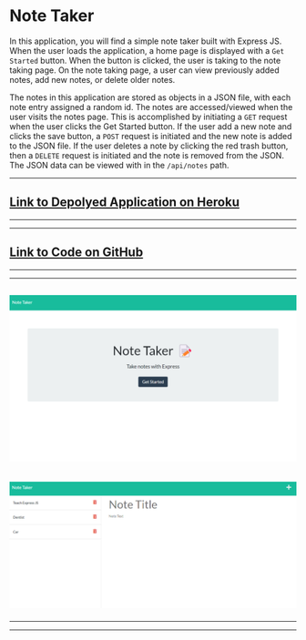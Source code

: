 # Note Taker

In this application, you will find a simple note taker built with Express JS. When the user loads the application, a home page is displayed with a `Get Started` button. When the button is clicked, the user is taking to the note taking page. On the note taking page, a user can view previously added notes, add new notes, or delete older notes.

The notes in this application are stored as objects in a JSON file, with each note entry assigned a random id. The notes are accessed/viewed when the user visits the notes page. This is accomplished by initiating a `GET` request when the user clicks the Get Started button. If the user add a new note and clicks the save button, a `POST` request is initiated and the new note is added to the JSON file. If the user deletes a note by clicking the red trash button, then a `DELETE` request is initiated and the note is removed from the JSON.
The JSON data can be viewed with in the  `/api/notes` path.

----
## [Link to Depolyed Application on Heroku](#)
----
----
## [Link to Code on GitHub](https://github.com/momaki9/Note_Taker)
----
----
## ![Screenshot](/assets/images/ss_homePage.png)
## ![Screenshot](/assets/images/ss_notesPage.png)
----
----
